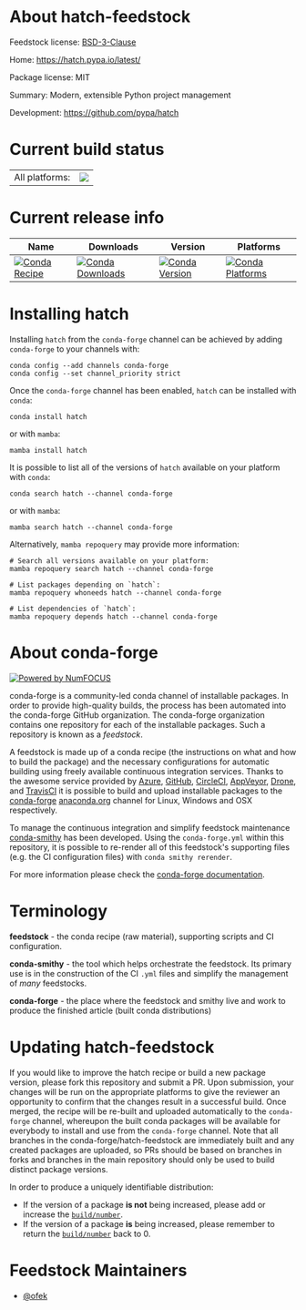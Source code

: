 About hatch-feedstock
=====================

Feedstock license: [BSD-3-Clause](https://github.com/conda-forge/hatch-feedstock/blob/main/LICENSE.txt)

Home: https://hatch.pypa.io/latest/

Package license: MIT

Summary: Modern, extensible Python project management

Development: https://github.com/pypa/hatch

Current build status
====================


<table><tr><td>All platforms:</td>
    <td>
      <a href="https://dev.azure.com/conda-forge/feedstock-builds/_build/latest?definitionId=16673&branchName=main">
        <img src="https://dev.azure.com/conda-forge/feedstock-builds/_apis/build/status/hatch-feedstock?branchName=main">
      </a>
    </td>
  </tr>
</table>

Current release info
====================

| Name | Downloads | Version | Platforms |
| --- | --- | --- | --- |
| [![Conda Recipe](https://img.shields.io/badge/recipe-hatch-green.svg)](https://anaconda.org/conda-forge/hatch) | [![Conda Downloads](https://img.shields.io/conda/dn/conda-forge/hatch.svg)](https://anaconda.org/conda-forge/hatch) | [![Conda Version](https://img.shields.io/conda/vn/conda-forge/hatch.svg)](https://anaconda.org/conda-forge/hatch) | [![Conda Platforms](https://img.shields.io/conda/pn/conda-forge/hatch.svg)](https://anaconda.org/conda-forge/hatch) |

Installing hatch
================

Installing `hatch` from the `conda-forge` channel can be achieved by adding `conda-forge` to your channels with:

```
conda config --add channels conda-forge
conda config --set channel_priority strict
```

Once the `conda-forge` channel has been enabled, `hatch` can be installed with `conda`:

```
conda install hatch
```

or with `mamba`:

```
mamba install hatch
```

It is possible to list all of the versions of `hatch` available on your platform with `conda`:

```
conda search hatch --channel conda-forge
```

or with `mamba`:

```
mamba search hatch --channel conda-forge
```

Alternatively, `mamba repoquery` may provide more information:

```
# Search all versions available on your platform:
mamba repoquery search hatch --channel conda-forge

# List packages depending on `hatch`:
mamba repoquery whoneeds hatch --channel conda-forge

# List dependencies of `hatch`:
mamba repoquery depends hatch --channel conda-forge
```


About conda-forge
=================

[![Powered by
NumFOCUS](https://img.shields.io/badge/powered%20by-NumFOCUS-orange.svg?style=flat&colorA=E1523D&colorB=007D8A)](https://numfocus.org)

conda-forge is a community-led conda channel of installable packages.
In order to provide high-quality builds, the process has been automated into the
conda-forge GitHub organization. The conda-forge organization contains one repository
for each of the installable packages. Such a repository is known as a *feedstock*.

A feedstock is made up of a conda recipe (the instructions on what and how to build
the package) and the necessary configurations for automatic building using freely
available continuous integration services. Thanks to the awesome service provided by
[Azure](https://azure.microsoft.com/en-us/services/devops/), [GitHub](https://github.com/),
[CircleCI](https://circleci.com/), [AppVeyor](https://www.appveyor.com/),
[Drone](https://cloud.drone.io/welcome), and [TravisCI](https://travis-ci.com/)
it is possible to build and upload installable packages to the
[conda-forge](https://anaconda.org/conda-forge) [anaconda.org](https://anaconda.org/)
channel for Linux, Windows and OSX respectively.

To manage the continuous integration and simplify feedstock maintenance
[conda-smithy](https://github.com/conda-forge/conda-smithy) has been developed.
Using the ``conda-forge.yml`` within this repository, it is possible to re-render all of
this feedstock's supporting files (e.g. the CI configuration files) with ``conda smithy rerender``.

For more information please check the [conda-forge documentation](https://conda-forge.org/docs/).

Terminology
===========

**feedstock** - the conda recipe (raw material), supporting scripts and CI configuration.

**conda-smithy** - the tool which helps orchestrate the feedstock.
                   Its primary use is in the construction of the CI ``.yml`` files
                   and simplify the management of *many* feedstocks.

**conda-forge** - the place where the feedstock and smithy live and work to
                  produce the finished article (built conda distributions)


Updating hatch-feedstock
========================

If you would like to improve the hatch recipe or build a new
package version, please fork this repository and submit a PR. Upon submission,
your changes will be run on the appropriate platforms to give the reviewer an
opportunity to confirm that the changes result in a successful build. Once
merged, the recipe will be re-built and uploaded automatically to the
`conda-forge` channel, whereupon the built conda packages will be available for
everybody to install and use from the `conda-forge` channel.
Note that all branches in the conda-forge/hatch-feedstock are
immediately built and any created packages are uploaded, so PRs should be based
on branches in forks and branches in the main repository should only be used to
build distinct package versions.

In order to produce a uniquely identifiable distribution:
 * If the version of a package **is not** being increased, please add or increase
   the [``build/number``](https://docs.conda.io/projects/conda-build/en/latest/resources/define-metadata.html#build-number-and-string).
 * If the version of a package **is** being increased, please remember to return
   the [``build/number``](https://docs.conda.io/projects/conda-build/en/latest/resources/define-metadata.html#build-number-and-string)
   back to 0.

Feedstock Maintainers
=====================

* [@ofek](https://github.com/ofek/)

